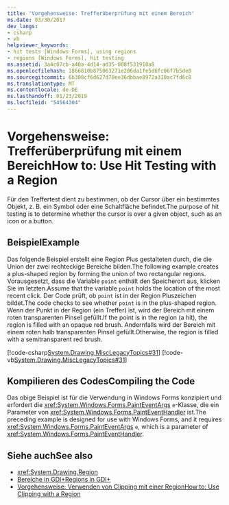 ```yaml
---
title: 'Vorgehensweise: Trefferüberprüfung mit einem Bereich'
ms.date: 03/30/2017
dev_langs:
- csharp
- vb
helpviewer_keywords:
- hit tests [Windows Forms], using regions
- regions [Windows Forms], hit testing
ms.assetid: 3a4c07cb-a40a-4d14-ad35-008f531910a8
ms.openlocfilehash: 1866810b875063271e206da1fe5d6fc06f7b5de0
ms.sourcegitcommit: 6b308cf6d627d78ee36dbbae8972a310ac7fd6c8
ms.translationtype: MT
ms.contentlocale: de-DE
ms.lasthandoff: 01/23/2019
ms.locfileid: "54564304"
---
```

# <a name="how-to-use-hit-testing-with-a-region"></a><span data-ttu-id="c6c4e-102">Vorgehensweise: Trefferüberprüfung mit einem Bereich</span><span class="sxs-lookup"><span data-stu-id="c6c4e-102">How to: Use Hit Testing with a Region</span></span>
<span data-ttu-id="c6c4e-103">Für den Treffertest dient zu bestimmen, ob der Cursor über ein bestimmtes Objekt, z. B. ein Symbol oder eine Schaltfläche befindet.</span><span class="sxs-lookup"><span data-stu-id="c6c4e-103">The purpose of hit testing is to determine whether the cursor is over a given object, such as an icon or a button.</span></span>  
  
## <a name="example"></a><span data-ttu-id="c6c4e-104">Beispiel</span><span class="sxs-lookup"><span data-stu-id="c6c4e-104">Example</span></span>  
 <span data-ttu-id="c6c4e-105">Das folgende Beispiel erstellt eine Region Plus gestalteten durch, die die Union der zwei rechteckige Bereiche bilden.</span><span class="sxs-lookup"><span data-stu-id="c6c4e-105">The following example creates a plus-shaped region by forming the union of two rectangular regions.</span></span> <span data-ttu-id="c6c4e-106">Vorausgesetzt, dass die Variable `point` enthält den Speicherort aus, klicken Sie im letzten.</span><span class="sxs-lookup"><span data-stu-id="c6c4e-106">Assume that the variable `point` holds the location of the most recent click.</span></span> <span data-ttu-id="c6c4e-107">Der Code prüft, ob `point` ist in der Region Pluszeichen bildet.</span><span class="sxs-lookup"><span data-stu-id="c6c4e-107">The code checks to see whether `point` is in the plus-shaped region.</span></span> <span data-ttu-id="c6c4e-108">Wenn der Punkt in der Region (ein Treffer) ist, wird der Bereich mit einem roten transparenten Pinsel gefüllt.</span><span class="sxs-lookup"><span data-stu-id="c6c4e-108">If the point is in the region (a hit), the region is filled with an opaque red brush.</span></span> <span data-ttu-id="c6c4e-109">Andernfalls wird der Bereich mit einem roten halb transparenten Pinsel gefüllt.</span><span class="sxs-lookup"><span data-stu-id="c6c4e-109">Otherwise, the region is filled with a semitransparent red brush.</span></span>  
  
 [!code-csharp[System.Drawing.MiscLegacyTopics#31](../../../../samples/snippets/csharp/VS_Snippets_Winforms/System.Drawing.MiscLegacyTopics/CS/Class1.cs#31)]
 [!code-vb[System.Drawing.MiscLegacyTopics#31](../../../../samples/snippets/visualbasic/VS_Snippets_Winforms/System.Drawing.MiscLegacyTopics/VB/Class1.vb#31)]  
  
## <a name="compiling-the-code"></a><span data-ttu-id="c6c4e-110">Kompilieren des Codes</span><span class="sxs-lookup"><span data-stu-id="c6c4e-110">Compiling the Code</span></span>  
 <span data-ttu-id="c6c4e-111">Das obige Beispiel ist für die Verwendung in Windows Forms konzipiert und erfordert die <xref:System.Windows.Forms.PaintEventArgs> `e`-Klasse, die ein Parameter von <xref:System.Windows.Forms.PaintEventHandler> ist.</span><span class="sxs-lookup"><span data-stu-id="c6c4e-111">The preceding example is designed for use with Windows Forms, and it requires <xref:System.Windows.Forms.PaintEventArgs> `e`, which is a parameter of <xref:System.Windows.Forms.PaintEventHandler>.</span></span>  
  
## <a name="see-also"></a><span data-ttu-id="c6c4e-112">Siehe auch</span><span class="sxs-lookup"><span data-stu-id="c6c4e-112">See also</span></span>
- <xref:System.Drawing.Region>
- [<span data-ttu-id="c6c4e-113">Bereiche in GDI+</span><span class="sxs-lookup"><span data-stu-id="c6c4e-113">Regions in GDI+</span></span>](../../../../docs/framework/winforms/advanced/regions-in-gdi.md)
- [<span data-ttu-id="c6c4e-114">Vorgehensweise: Verwenden von Clipping mit einer Region</span><span class="sxs-lookup"><span data-stu-id="c6c4e-114">How to: Use Clipping with a Region</span></span>](../../../../docs/framework/winforms/advanced/how-to-use-clipping-with-a-region.md)
